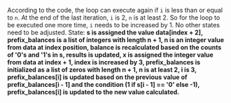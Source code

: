 According to the code, the loop can execute again if `i` is less than or equal to `n`. At the end of the last iteration, `i` is 2, `n` is at least 2. So for the loop to be executed one more time, `i` needs to be increased by 1. No other states need to be adjusted.
State: **s is assigned the value data[index + 2], prefix_balances is a list of integers with length n + 1, n is an integer value from data at index position, balance is recalculated based on the counts of '0's and '1's in s, results is updated, x is assigned the integer value from data at index + 1, index is increased by 3, prefix_balances is initialized as a list of zeros with length n + 1, n is at least 2, i is 3, prefix_balances[i] is updated based on the previous value of prefix_balances[i - 1] and the condition (1 if s[i - 1] == '0' else -1), prefix_balances[i] is updated to the new value calculated.**